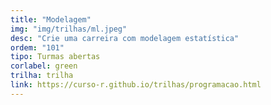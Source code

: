 ```yaml
---
title: "Modelagem"
img: "img/trilhas/ml.jpeg"
desc: "Crie uma carreira com modelagem estatística"
ordem: "101"
tipo: Turmas abertas
corlabel: green
trilha: trilha
link: https://curso-r.github.io/trilhas/programacao.html
---
```


